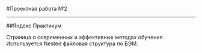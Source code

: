 #Проектная работа №2

---
##Яндекс Практикум

Страница о современных и эффективных методах обучения.
Используется Nested файловая структура по БЭМ.
